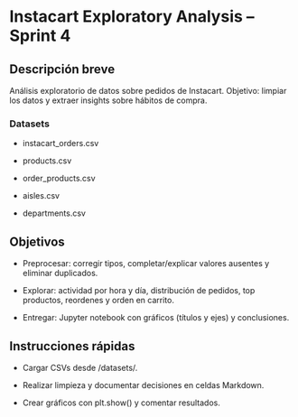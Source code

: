 # Instacart Exploratory Analysis – Sprint 4

## Descripción breve
Análisis exploratorio de datos sobre pedidos de Instacart. Objetivo: limpiar los datos y extraer insights sobre hábitos de compra.

### Datasets

  - instacart_orders.csv

  - products.csv

  - order_products.csv

  - aisles.csv

  - departments.csv

## Objetivos

  - Preprocesar: corregir tipos, completar/explicar valores ausentes y eliminar duplicados.

  - Explorar: actividad por hora y día, distribución de pedidos, top productos, reordenes y orden en carrito.

-   Entregar: Jupyter notebook con gráficos (títulos y ejes) y conclusiones.

## Instrucciones rápidas

  - Cargar CSVs desde /datasets/.

  - Realizar limpieza y documentar decisiones en celdas Markdown.

  - Crear gráficos con plt.show() y comentar resultados.


